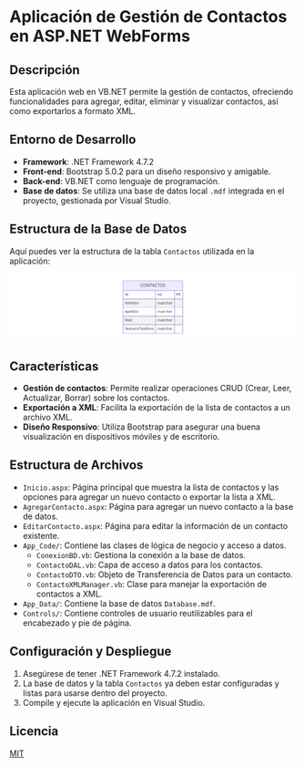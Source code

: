 # Aplicación de Gestión de Contactos en ASP.NET WebForms

## Descripción
Esta aplicación web en VB.NET permite la gestión de contactos, ofreciendo funcionalidades para agregar, editar, eliminar y visualizar contactos, así como exportarlos a formato XML.

## Entorno de Desarrollo
- **Framework**: .NET Framework 4.7.2
- **Front-end**: Bootstrap 5.0.2 para un diseño responsivo y amigable.
- **Back-end**: VB.NET como lenguaje de programación.
- **Base de datos**: Se utiliza una base de datos local `.mdf` integrada en el proyecto, gestionada por Visual Studio.

## Estructura de la Base de Datos
Aquí puedes ver la estructura de la tabla `Contactos` utilizada en la aplicación:

![Estructura de la Tabla de Contactos](tabla_contactos.png)

## Características
- **Gestión de contactos**: Permite realizar operaciones CRUD (Crear, Leer, Actualizar, Borrar) sobre los contactos.
- **Exportación a XML**: Facilita la exportación de la lista de contactos a un archivo XML.
- **Diseño Responsivo**: Utiliza Bootstrap para asegurar una buena visualización en dispositivos móviles y de escritorio.

## Estructura de Archivos
- `Inicio.aspx`: Página principal que muestra la lista de contactos y las opciones para agregar un nuevo contacto o exportar la lista a XML.
- `AgregarContacto.aspx`: Página para agregar un nuevo contacto a la base de datos.
- `EditarContacto.aspx`: Página para editar la información de un contacto existente.
- `App_Code/`: Contiene las clases de lógica de negocio y acceso a datos.
  - `ConexionBD.vb`: Gestiona la conexión a la base de datos.
  - `ContactoDAL.vb`: Capa de acceso a datos para los contactos.
  - `ContactoDTO.vb`: Objeto de Transferencia de Datos para un contacto.
  - `ContactoXMLManager.vb`: Clase para manejar la exportación de contactos a XML.
- `App_Data/`: Contiene la base de datos `Database.mdf`.
- `Controls/`: Contiene controles de usuario reutilizables para el encabezado y pie de página.

## Configuración y Despliegue
1. Asegúrese de tener .NET Framework 4.7.2 instalado.
2. La base de datos y la tabla `Contactos` ya deben estar configuradas y listas para usarse dentro del proyecto.
3. Compile y ejecute la aplicación en Visual Studio.

## Licencia
[MIT](LICENSE)
